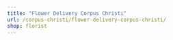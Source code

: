 ```yaml
---
title: "Flower Delivery Corpus Christi"
url: /corpus-christi/flower-delivery-corpus-christi/
shop: florist
---
```

